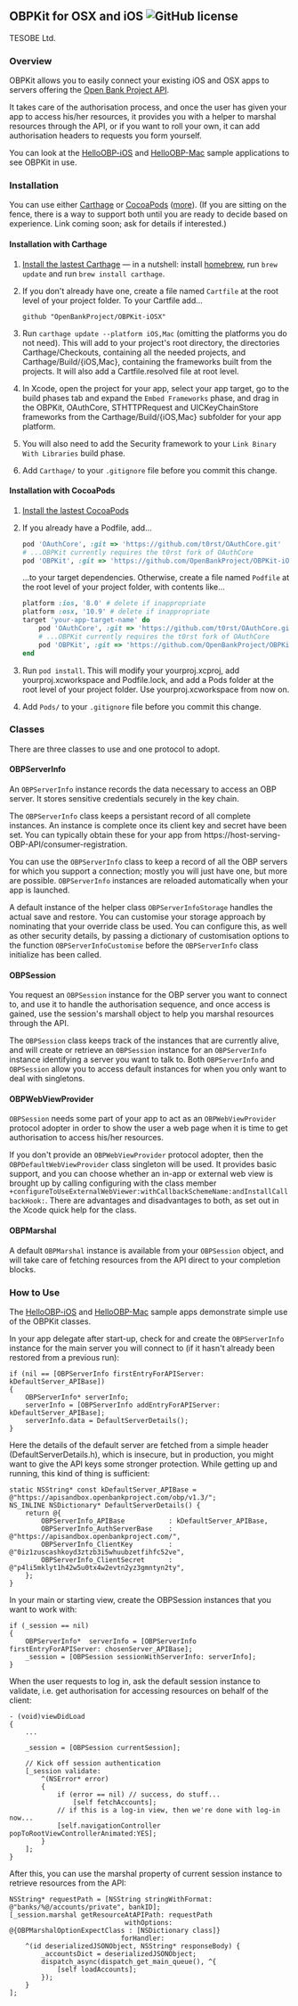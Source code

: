 ## OBPKit for OSX and iOS ![GitHub license](https://img.shields.io/badge/license-MIT-lightgrey.svg)

TESOBE Ltd.


### Overview

OBPKit allows you to easily connect your existing iOS and OSX apps to servers offering the [Open Bank Project API][API].

It takes care of the authorisation process, and once the user has given your app to access his/her resources, it provides you with a helper to marshal resources through the API, or if you want to roll your own, it can add authorisation headers to requests you form yourself.

You can look at the [HelloOBP-iOS][] and [HelloOBP-Mac][] sample applications to see OBPKit in use.

### Installation

You can use either [Carthage][] or [CocoaPods][] ([more](https://cocoapods.org/about)). (If you are sitting on the fence, there is a way to support both until you are ready to decide based on experience. Link coming soon; ask for details if interested.)

#### Installation with Carthage

1.	[Install the lastest Carthage][Carthage-install] — in a nutshell: install [homebrew](http://brew.sh), run `brew update` and run `brew install carthage`.

1.	If you don't already have one, create a file named `Cartfile` at the root level of your project folder. To your Cartfile add...

		github "OpenBankProject/OBPKit-iOSX"

1.	Run `carthage update --platform iOS,Mac` (omitting the platforms you do not need). This will add to your project's root directory, the directories Carthage/Checkouts, containing all the needed projects, and Carthage/Build/{iOS,Mac}, containing the frameworks built from the projects. It will also add a Cartfile.resolved file at root level.

1.	In Xcode, open the project for your app, select your app target, go to the build phases tab and expand the `Embed Frameworks` phase, and drag in the OBPKit, OAuthCore, STHTTPRequest and UICKeyChainStore frameworks from the Carthage/Build/{iOS,Mac} subfolder for your app platform.

1.	You will also need to add the Security framework to your `Link Binary With Libraries` build phase.

1.	Add `Carthage/` to your `.gitignore` file before you commit this change.

#### Installation with CocoaPods

1.	[Install the lastest CocoaPods][CocoaPods-install]

1.	If you already have a Podfile, add…

	```ruby
	pod 'OAuthCore', :git => 'https://github.com/t0rst/OAuthCore.git'
	# ...OBPKit currently requires the t0rst fork of OAuthCore
	pod 'OBPKit', :git => 'https://github.com/OpenBankProject/OBPKit-iOSX.git'
	```

	…to your target dependencies. Otherwise, create a file named `Podfile` at the root level of your project folder, with contents like…

	```ruby
	platform :ios, '8.0' # delete if inappropriate
	platform :osx, '10.9' # delete if inappropriate
	target 'your-app-target-name' do
		pod 'OAuthCore', :git => 'https://github.com/t0rst/OAuthCore.git'
		# ...OBPKit currently requires the t0rst fork of OAuthCore
		pod 'OBPKit', :git => 'https://github.com/OpenBankProject/OBPKit-iOSX.git'
	end
	```

1.	Run `pod install`. This will modify your yourproj.xcproj, add yourproj.xcworkspace and Podfile.lock, and add a Pods folder at the root level of your project folder. Use yourproj.xcworkspace from now on.

1.	Add `Pods/` to your `.gitignore` file before you commit this change.



### Classes

There are three classes to use and one protocol to adopt.

#### OBPServerInfo

An `OBPServerInfo` instance records the data necessary to access an OBP server. It stores sensitive credentials securely in the key chain.

The `OBPServerInfo` class keeps a persistant record of all complete instances. An instance is complete once its client key and secret have been set. You can typically obtain these for your app from https://host-serving-OBP-API/consumer-registration.

You can use the `OBPServerInfo` class to keep a record of all the OBP servers for which you support a connection; mostly you will just have one, but more are possible. `OBPServerInfo` instances are reloaded automatically when your app is launched.

A default instance of the helper class `OBPServerInfoStorage` handles the actual save and restore. You can customise your storage approach by nominating that your override class be used. You can configure this, as well as other security details, by passing a dictionary of customisation options to the function `OBPServerInfoCustomise` before the `OBPServerInfo` class initialize has been called.

#### OBPSession

You request an `OBPSession` instance for the OBP server you want to connect to, and use it to handle the authorisation sequence, and once access is gained, use the session's marshall object to help you marshal resources through the API.

The `OBPSession` class keeps track of the instances that are currently alive, and will create or retrieve an `OBPSession` instance for an `OBPServerInfo` instance identifying a server you want to talk to. Both `OBPServerInfo` and `OBPSession` allow you to access default instances for when you only want to deal with singletons.

#### OBPWebViewProvider

`OBPSession` needs some part of your app to act as an `OBPWebViewProvider` protocol adopter in order to show the user a web page when it is time to get authorisation to access his/her resources.

If you don't provide an `OBPWebViewProvider` protocol adopter, then the `OBPDefaultWebViewProvider` class singleton will be used. It provides basic support, and you can choose whether an in-app or external web view is brought up by calling configuring with the class member `+configureToUseExternalWebViewer:withCallbackSchemeName:andInstallCallbackHook:`. There are advantages and disadvantages to both, as set out in the Xcode quick help for the class. 

#### OBPMarshal

A default `OBPMarshal` instance is available from your `OBPSession` object, and will take care of fetching resources from the API direct to your completion blocks.


### How to Use

The [HelloOBP-iOS][] and [HelloOBP-Mac][] sample apps demonstrate simple use of the OBPKit classes.

In your app delegate after start-up, check for and create the `OBPServerInfo` instance for the main server you will connect to (if it hasn't already been restored from a previous run):

```objc
if (nil == [OBPServerInfo firstEntryForAPIServer: kDefaultServer_APIBase])
{
	OBPServerInfo* serverInfo;
	serverInfo = [OBPServerInfo addEntryForAPIServer: kDefaultServer_APIBase];
	serverInfo.data = DefaultServerDetails();
}
```

Here the details of the default server are fetched from a simple header (DefaultServerDetails.h), which is insecure, but in production, you might want to give the API keys some stronger protection. While getting up and running, this kind of thing is sufficient:

```objc
static NSString* const kDefaultServer_APIBase = @"https://apisandbox.openbankproject.com/obp/v1.3/";
NS_INLINE NSDictionary* DefaultServerDetails() {
	return @{
		OBPServerInfo_APIBase			: kDefaultServer_APIBase,
		OBPServerInfo_AuthServerBase	: @"https://apisandbox.openbankproject.com/",
		OBPServerInfo_ClientKey			: @"0iz1zuscashkoyd3ztzb3i5whuubzetfihfc52ve",
		OBPServerInfo_ClientSecret		: @"p4li5mklyt1h42w5u0tx4w2evtn2yz3gmntyn2ty",
	};
}
```

In your main or starting view, create the OBPSession instances that you want to work with:

```objc
if (_session == nil)
{
	OBPServerInfo*	serverInfo = [OBPServerInfo firstEntryForAPIServer: chosenServer_APIBase];
	_session = [OBPSession sessionWithServerInfo: serverInfo];
}
```

When the user requests to log in, ask the default session instance to validate, i.e. get authorisation for accessing resources on behalf of the client:

```objc
- (void)viewDidLoad
{
	...

	_session = [OBPSession currentSession];

	// Kick off session authentication
	[_session validate:
		^(NSError* error)
		{
			if (error == nil) // success, do stuff...
				[self fetchAccounts];
			// if this is a log-in view, then we're done with log-in now...
			[self.navigationController popToRootViewControllerAnimated:YES];
		}
	];
}
```

After this, you can use the marshal property of current session instance to retrieve resources from the API:

```objc
NSString* requestPath = [NSString stringWithFormat: @"banks/%@/accounts/private", bankID];
[_session.marshal getResourceAtAPIPath: requestPath
							 withOptions: @{OBPMarshalOptionExpectClass : [NSDictionary class]}
							forHandler:
	^(id deserializedJSONObject, NSString* responseBody) {
		_accountsDict = deserializedJSONObject;
		dispatch_async(dispatch_get_main_queue(), ^{
			[self loadAccounts];
		});
	}
];
```



[OBP]: http://www.openbankproject.com
[API]: https://github.com/OpenBankProject/OBP-API/wiki
[HelloOBP-iOS]: https://github.com/OpenBankProject/Hello-OBP-OAuth1.0a-IOS
[HelloOBP-Mac]: https://github.com/OpenBankProject/Hello-OBP-OAuth1.0a-Mac
[Carthage]: https://github.com/Carthage/Carthage/blob/master/README.md
[Carthage-install]: https://github.com/Carthage/Carthage/blob/master/README.md#installing-carthage
[CocoaPods]: https://github.com/CocoaPods/CocoaPods/blob/master/README.md
[CocoaPods-install]: http://guides.cocoapods.org/using/getting-started.html#installation

